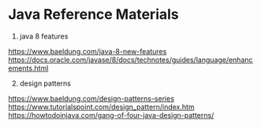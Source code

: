 # Java Reference Materials

1. java 8 features     

https://www.baeldung.com/java-8-new-features  
https://docs.oracle.com/javase/8/docs/technotes/guides/language/enhancements.html

2. design patterns 

https://www.baeldung.com/design-patterns-series
https://www.tutorialspoint.com/design_pattern/index.htm
https://howtodoinjava.com/gang-of-four-java-design-patterns/


